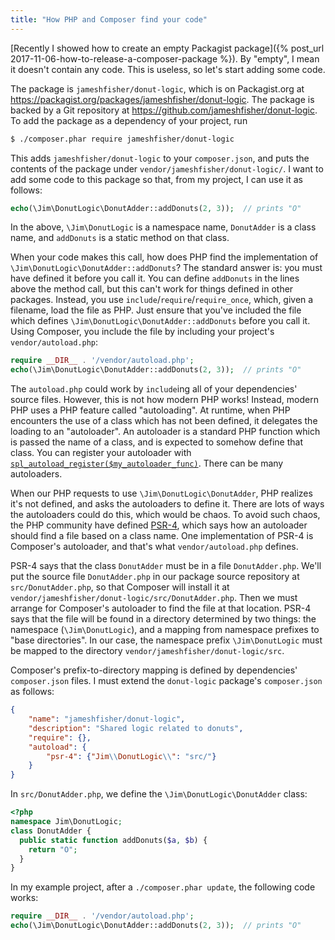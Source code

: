 ```yaml
---
title: "How PHP and Composer find your code"
---
```


[Recently I showed how to create an empty Packagist package]({% post_url 2017-11-06-how-to-release-a-composer-package %}).
By "empty", I mean it doesn't contain any code.
This is useless, so let's start adding some code.

The package is `jameshfisher/donut-logic`,
which is on Packagist.org at <https://packagist.org/packages/jameshfisher/donut-logic>.
The package is backed by a Git repository at <https://github.com/jameshfisher/donut-logic>.
To add the package as a dependency of your project, run

```sh
$ ./composer.phar require jameshfisher/donut-logic
```

This adds `jameshfisher/donut-logic` to your `composer.json`,
and puts the contents of the package under `vendor/jameshfisher/donut-logic/`.
I want to add some code to this package so that,
from my project, I can use it as follows:

```php
echo(\Jim\DonutLogic\DonutAdder::addDonuts(2, 3));  // prints "O"
```

In the above,
`\Jim\DonutLogic` is a namespace name,
`DonutAdder` is a class name,
and `addDonuts` is a static method on that class.

When your code makes this call,
how does PHP find the implementation of `\Jim\DonutLogic\DonutAdder::addDonuts`?
The standard answer is:
you must have defined it before you call it.
You can define `addDonuts` in the lines above the method call,
but this can't work for things defined in other packages.
Instead, you use `include`/`require`/`require_once`,
which, given a filename, load the file as PHP.
Just ensure that you've included the file which defines `\Jim\DonutLogic\DonutAdder::addDonuts`
before you call it.
Using Composer,
you include the file by including your project's `vendor/autoload.php`:

```php
require __DIR__ . '/vendor/autoload.php';
echo(\Jim\DonutLogic\DonutAdder::addDonuts(2, 3));  // prints "O"
```

The `autoload.php` could work by `include`ing all of your dependencies' source files.
However, this is not how modern PHP works!
Instead, modern PHP uses a PHP feature called "autoloading".
At runtime, when PHP encounters the use of a class which has not been defined,
it delegates the loading to an "autoloader".
An autoloader is a standard PHP function
which is passed the name of a class,
and is expected to somehow define that class.
You can register your autoloader with
[`spl_autoload_register($my_autoloader_func)`](http://php.net/manual/en/function.spl-autoload-register.php).
There can be many autoloaders.

When our PHP requests to use `\Jim\DonutLogic\DonutAdder`,
PHP realizes it's not defined, and asks the autoloaders to define it.
There are lots of ways the autoloaders could do this, which would be chaos.
To avoid such chaos, the PHP community have defined [PSR-4](http://www.php-fig.org/psr/psr-4/),
which says how an autoloader should find a file based on a class name.
One implementation of PSR-4 is Composer's autoloader,
and that's what `vendor/autoload.php` defines.

PSR-4 says that the class `DonutAdder` must be in a file `DonutAdder.php`.
We'll put the source file `DonutAdder.php` in our package source repository at `src/DonutAdder.php`,
so that Composer will install it at `vendor/jameshfisher/donut-logic/src/DonutAdder.php`.
Then we must arrange for Composer's autoloader to find the file at that location.
PSR-4 says that the file will be found in a directory determined by two things:
the namespace (`\Jim\DonutLogic`),
and a mapping from namespace prefixes to "base directories".
In our case, the namespace prefix `\Jim\DonutLogic`
must be mapped to the directory `vendor/jameshfisher/donut-logic/src`.

Composer's prefix-to-directory mapping is defined by dependencies' `composer.json` files.
I must extend the `donut-logic` package's `composer.json` as follows:

```json
{
    "name": "jameshfisher/donut-logic",
    "description": "Shared logic related to donuts",
    "require": {},
    "autoload": {
        "psr-4": {"Jim\\DonutLogic\\": "src/"}
    }
}
```

In `src/DonutAdder.php`, we define the `\Jim\DonutLogic\DonutAdder` class:

```php
<?php
namespace Jim\DonutLogic;
class DonutAdder {
  public static function addDonuts($a, $b) {
    return "O";
  }
}
```

In my example project, after a `./composer.phar update`,
the following code works:

```php
require __DIR__ . '/vendor/autoload.php';
echo(\Jim\DonutLogic\DonutAdder::addDonuts(2, 3));  // prints "O"
```

